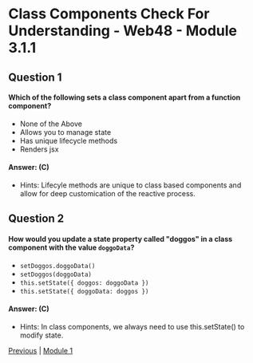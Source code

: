 # Class Components Check For Understanding - Web48 - Module 3.1.1

## Question 1

####  Which of the following sets a class component apart from a function component?

- None of the Above 
- Allows you to manage state 
- Has unique lifecycle methods 
- Renders jsx 

#### Answer:   (C) 

- Hints: Lifecyle methods are unique to class based components and allow for deep customication of the reactive process.

## Question 2

####  How would you update a state property called "doggos" in a class component with the value ```doggoData```?

- ```setDoggos.doggoData()``` 
- ```setDoggos(doggoData)``` 
- ```this.setState({ doggos: doggoData })``` 
- ```this.setState({ doggoData: doggos })``` 

#### Answer:   (C) 

- Hints: In class components, we always need to use this.setState() to modify state.





[Previous](./Object_2.md) | [Module 1](../../Module_1-Class-Components/README.md)
